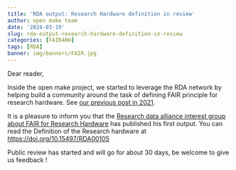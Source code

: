 ```yaml
---
title: 'RDA output: Research Hardware definition in review'
author: open make team
date: '2024-03-19'
slug: rda-output-research-hardware-definition-in-review
categories: [FAIR4RH]
tags: [RDA]
banner: img/banners/FAIR.jpg
---
```


Dear reader,

Inside the open make project, we started to leverage the RDA network by helping build a community around the task of defining FAIR principle for research hardware. See [our previous post in 2021](/blog/2021/11/10/2021-11-12-fair4rh/).


It is a pleasure to inform you that the [Research data alliance interest group about FAIR for Research Hardware](https://www.rd-alliance.org/groups/fair-principles-research-hardware) has published his first output.
You can read the Definition of the Research hardware at  https://doi.org/10.15497/RDA00105



Public review has started and will go for about 30 days, be welcome to give us feedback !
